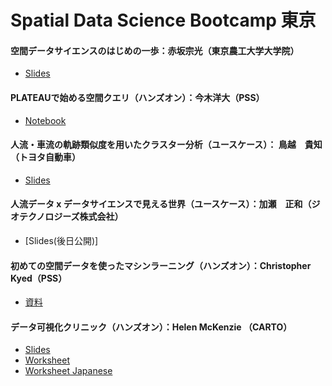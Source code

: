 # Spatial Data Science Bootcamp 東京

#### 空間データサイエンスのはじめの一歩：赤坂宗光（東京農工大学大学院）
* [Slides]()

#### PLATEAUで始める空間クエリ（ハンズオン）：今木洋大（PSS）
* [Notebook](https://github.com/pacificspatial/flateau/blob/main/notebook/sdsc_bootcamp_tokyo.ipynb)

#### 人流・車流の軌跡類似度を用いたクラスター分析（ユースケース）： 鳥越　貴知（トヨタ自動車）
* [Slides]()

#### 人流データ x データサイエンスで見える世界（ユースケース）：加瀬　正和（ジオテクノロジーズ株式会社）
* [Slides(後日公開)]

#### 初めての空間データを使ったマシンラーニング（ハンズオン）：Christopher Kyed（PSS）
* [資料](https://github.com/helenmck1/SDS-bootcamp-2023_Tokyo/tree/main/christopher_session)

#### データ可視化クリニック（ハンズオン）：Helen McKenzie （CARTO）
*  [Slides](https://docs.google.com/presentation/d/1k8BEs7G_S_Zdlgoy3IsBkGXDXc80j_bLuEudgBDxwz4/edit?usp=sharing)
*  [Worksheet](https://docs.google.com/document/d/14Bz5KTny5lF0VOE-PtGm24JtJvhdYJe2ZCb-hkC-DZg/edit?usp=sharing)
*  [Worksheet Japanese](https://docs.google.com/document/d/1HE3T9kbKvd9FCJSGXUCxsXy4vsloO7ugPYy9TULQfIw/edit)
